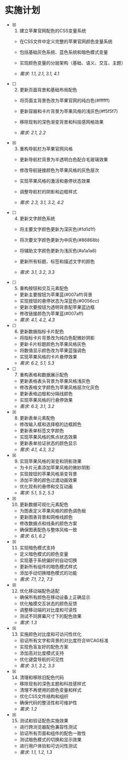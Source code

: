 # 实施计划

- [x] 1. 建立苹果官网配色的CSS变量系统



  - 在CSS文件中定义完整的苹果官网颜色变量系统
  - 包括基础灰色系统、蓝色系统和暗色模式变量
  - 实现颜色变量的分层架构（基础、语义、交互、主题）


  - _需求: 1.1, 2.1, 3.1, 4.1_

- [ ] 2. 更新页面背景和基础布局配色
  - 将页面主背景色改为苹果官网的纯白色(#ffffff)


  - 更新容器和卡片背景为苹果风格的浅灰色(#f5f5f7)
  - 移除现有的深色渐变背景和科技感网格效果
  - _需求: 2.1, 2.2_

- [x] 3. 重构导航栏为苹果官网风格



  - 更新导航栏背景为半透明白色配合毛玻璃效果
  - 修改导航链接颜色为苹果风格的灰色层次
  - 实现苹果风格的激活和悬停状态效果
  - 调整导航栏的阴影和边框样式



  - _需求: 2.3, 3.1, 3.2, 4.2_

- [ ] 4. 更新文字颜色系统
  - 将主要文字颜色更新为深灰色(#1d1d1f)


  - 将次要文字颜色更新为中灰色(#86868b)
  - 将辅助文字颜色更新为浅灰色(#a1a1a6)
  - 更新所有标题、标签和描述文字的颜色
  - _需求: 3.1, 3.2, 3.3_




- [ ] 5. 重构按钮和交互元素配色
  - 更新主要按钮为苹果蓝(#007aff)背景
  - 实现按钮的悬停状态为深蓝色(#0056cc)
  - 更新次要按钮为透明背景配苹果蓝边框
  - 修改链接颜色为苹果蓝(#007aff)
  - _需求: 4.1, 4.2, 4.3_

- [ ] 6. 更新数据指标卡片配色
  - 将指标卡片背景改为纯白色配微妙阴影
  - 更新卡片标题颜色为苹果风格灰色
  - 将数值显示颜色改为苹果蓝强调色
  - 实现苹果风格的卡片悬停效果
  - _需求: 6.2, 5.1, 5.3_

- [ ] 7. 重构表格和数据展示配色
  - 更新表格表头背景为苹果风格浅灰色
  - 修改表格文字颜色为苹果风格层次化灰色
  - 更新表格边框和分隔线颜色
  - 实现苹果风格的行悬停效果
  - _需求: 6.3, 3.1, 3.2_

- [x] 8. 更新表单元素配色




  - 修改输入框和选择框的边框颜色
  - 更新表单标签文字颜色
  - 实现苹果风格的焦点状态效果
  - 更新表单验证状态的颜色显示
  - _需求: 4.1, 4.3, 3.2_

- [x] 9. 实现苹果风格的渐变和阴影效果



  - 为卡片元素添加苹果风格的微妙阴影
  - 实现按钮的苹果风格渐变背景
  - 添加平滑的颜色过渡动画效果
  - 优化现有的悬停和交互动画
  - _需求: 5.1, 5.2, 5.3_

- [x] 10. 更新数据可视化元素配色







  - 为图表定义苹果风格的颜色调色板
  - 更新图表背景和网格线颜色
  - 修改数据点和线条的颜色方案
  - 确保图表配色与整体风格一致
  - _需求: 6.1, 6.2_

- [x] 11. 实现暗色模式支持





  - 定义暗色模式的颜色变量
  - 实现基于系统偏好的自动切换
  - 更新所有组件的暗色模式样式
  - 添加手动切换暗色模式的功能
  - _需求: 7.1, 7.2, 7.3_

- [x] 12. 优化移动端配色适配





  - 确保所有颜色在移动设备上正确显示
  - 优化触摸交互状态的颜色反馈
  - 调整移动端的对比度和可读性
  - 测试不同屏幕尺寸下的配色效果
  - _需求: 1.3_

- [x] 13. 实施颜色对比度和可访问性优化






  - 验证所有文字和背景的对比度符合WCAG标准
  - 实现色盲友好的配色方案
  - 添加高对比度模式支持
  - 优化键盘导航的可见性
  - _需求: 3.1, 3.2, 3.3_

- [x] 14. 清理和移除旧配色代码



  - 移除现有的深色主题和科技感样式
  - 清理不再使用的颜色变量和样式
  - 优化CSS文件结构和组织
  - 确保代码的整洁性和可维护性
  - _需求: 1.2_



- [x] 15. 测试和验证配色实施效果

  - 进行跨浏览器配色兼容性测试
  - 验证所有页面和组件的配色一致性
  - 测试暗色模式的切换和显示效果
  - 进行用户体验和可访问性测试
  - _需求: 1.1, 1.2, 1.3_
